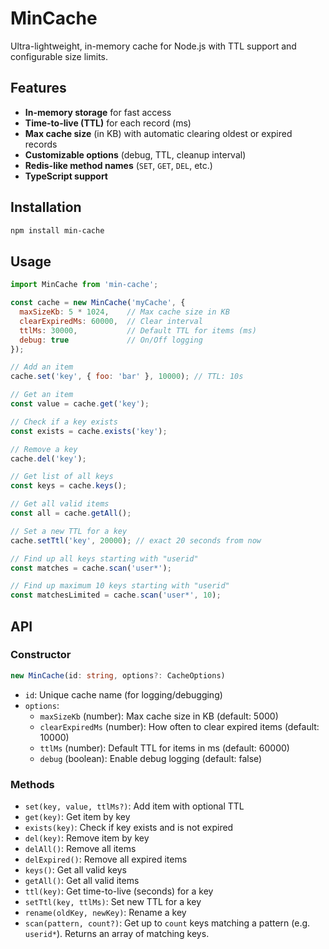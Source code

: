 # MinCache

Ultra-lightweight, in-memory cache for Node.js with TTL support and configurable size limits.

## Features

- **In-memory storage** for fast access
- **Time-to-live (TTL)** for each record (ms)
- **Max cache size** (in KB) with automatic clearing oldest or expired records
- **Customizable options** (debug, TTL, cleanup interval)
- **Redis-like method names** (`SET`, `GET`, `DEL`, etc.)
- **TypeScript support**

## Installation

```sh
npm install min-cache
```

## Usage

```js
import MinCache from 'min-cache';

const cache = new MinCache('myCache', {
  maxSizeKb: 5 * 1024,    // Max cache size in KB
  clearExpiredMs: 60000,  // Clear interval
  ttlMs: 30000,           // Default TTL for items (ms)
  debug: true             // On/Off logging
});

// Add an item
cache.set('key', { foo: 'bar' }, 10000); // TTL: 10s

// Get an item
const value = cache.get('key');

// Check if a key exists
const exists = cache.exists('key');

// Remove a key
cache.del('key');

// Get list of all keys
const keys = cache.keys();

// Get all valid items
const all = cache.getAll();

// Set a new TTL for a key
cache.setTtl('key', 20000); // exact 20 seconds from now

// Find up all keys starting with "userid"
const matches = cache.scan('user*');

// Find up maximum 10 keys starting with "userid"
const matchesLimited = cache.scan('user*', 10);
```

## API

### Constructor

```ts
new MinCache(id: string, options?: CacheOptions)
```

- `id`: Unique cache name (for logging/debugging)
- `options`:
  - `maxSizeKb` (number): Max cache size in KB (default: 5000)
  - `clearExpiredMs` (number): How often to clear expired items (default: 10000)
  - `ttlMs` (number): Default TTL for items in ms (default: 60000)
  - `debug` (boolean): Enable debug logging (default: false)

### Methods

- `set(key, value, ttlMs?)`: Add item with optional TTL
- `get(key)`: Get item by key
- `exists(key)`: Check if key exists and is not expired
- `del(key)`: Remove item by key
- `delAll()`: Remove all items
- `delExpired()`: Remove all expired items
- `keys()`: Get all valid keys
- `getAll()`: Get all valid items
- `ttl(key)`: Get time-to-live (seconds) for a key
- `setTtl(key, ttlMs)`: Set new TTL for a key
- `rename(oldKey, newKey)`: Rename a key
- `scan(pattern, count?)`: Get up to `count` keys matching a pattern (e.g. `userid*`). Returns an array of matching keys.
